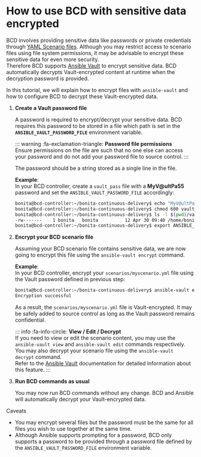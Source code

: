 # How to use BCD with sensitive data encrypted

BCD involves providing sensitive data like passwords or private credentials through [YAML Scenario files](scenarios.md). Although you may restrict access to scenario files using file system permissions, it may be advisable to encrypt these sensitive data for even more security.  
Therefore BCD supports [Ansible Vault](https://docs.ansible.com/ansible/latest/user_guide/vault.html) to encrypt sensitive data. BCD automatically decrypts Vault-encrypted content at runtime when the decryption password is provided.

In this tutorial, we will explain how to encrypt files with `ansible-vault` and how to configure BCD to decrypt these Vault-encrypted data.


1. **Create a Vault password file**

    A password is required to encrypt/decrypt your sensitive data. BCD requires this password to be stored in a file which path is set in the **`ANSIBLE_VAULT_PASSWORD_FILE`** environment variable.

    ::: warning
    :fa-exclamation-triangle: **Password file permissions**  
    Ensure permissions on the file are such that no one else can access your password and do not add your password file to source control.
    :::

    The password should be a string stored as a single line in the file.
    
    **Example**:  
    In your BCD controller, create a `vault_pass` file with a **MyV@ultPa55** password and set the `ANSIBLE_VAULT_PASSWORD_FILE` accordingly:
    ```bash
    bonita@bcd-controller:~/bonita-continuous-delivery$ echo "MyV@ultPa55" > vault_pass
    bonita@bcd-controller:~/bonita-continuous-delivery$ chmod 600 vault_pass
    bonita@bcd-controller:~/bonita-continuous-delivery$ ls -l $(pwd)/vault_pass 
    -rw-------    1 bonita   bonita          12 Apr 30 09:40 /home/bonita/bonita-continuous-delivery/vault_pass
    bonita@bcd-controller:~/bonita-continuous-delivery$ export ANSIBLE_VAULT_PASSWORD_FILE=/home/bonita/bonita-continuous-delivery/vault_pass
    ```

2. **Encrypt your BCD scenario file**

    Assuming your BCD scenario file contains sensitive data, we are now going to encrypt this file using the `ansible-vault encrypt` command.

    **Example**:  
    In your BCD controller, encrypt your `scenarios/myscenario.yml` file using the Vault password defined in previous step:
    ```bash
    bonita@bcd-controller:~/bonita-continuous-delivery$ ansible-vault encrypt scenarios/myscenario.yml
    Encryption successful
    ```
    As a result, the `scenarios/myscenario.yml` file is Vault-encrypted. It may be safely added to source control as long as the Vault password remains confidential.

    ::: info
    :fa-info-circle: **View / Edit / Decrypt**  
    If you need to view or edit the scenario content, you may use the `ansible-vault view` and `ansible-vault edit` commands respectively.  
    You may also decrypt your scenario file using the `ansible-vault decrypt` command.  
    Refer to the [Ansible Vault](https://docs.ansible.com/ansible/latest/user_guide/vault.html) documentation for detailed information about this feature.
    :::

3. **Run BCD commands as usual**

    You may now run BCD commands without any change. BCD and Ansible will automatically decrypt your Vault-encrypted data.


Caveats <!--{.h2}-->

- You may encrypt several files but the password must be the same for all files you wish to use together at the same time.
- Although Ansible supports prompting for a password, BCD only supports a password to be provided through a password file defined by the `ANSIBLE_VAULT_PASSWORD_FILE` environment variable.
